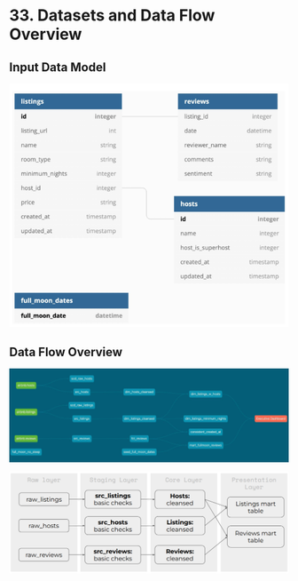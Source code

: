 # 33. Datasets and Data Flow Overview

## Input Data Model
![Input Data Model](033_input_data_model.png)

## Data Flow Overview
![Data Flow Overview 1](033_data_flow_overview_img1.png)

![Data Flow Overview  2](033_data_flow_overview_img2.png)